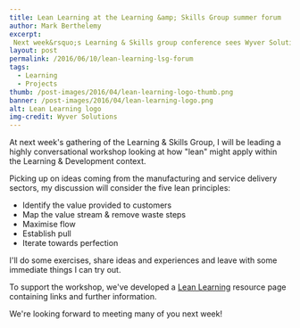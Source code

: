 ```yaml
---
title: Lean Learning at the Learning &amp; Skills Group summer forum
author: Mark Berthelemy
excerpt:
 Next week&rsquo;s Learning & Skills group conference sees Wyver Solutions&rsquo;s team member, Mark Berthelemy, leading a workshop on Lean Learning
layout: post
permalink: /2016/06/10/lean-learning-lsg-forum
tags:
  - Learning
  - Projects
thumb: /post-images/2016/04/lean-learning-logo-thumb.png
banner: /post-images/2016/04/lean-learning-logo.png
alt: Lean Learning logo
img-credit: Wyver Solutions
---
```

At next week's gathering of the Learning &amp; Skills Group, I will be leading a highly conversational workshop looking at how "lean" might apply within the Learning &amp; Development context.

Picking up on ideas coming from the manufacturing and service delivery sectors, my discussion will consider the five lean principles:

- Identify the value provided to customers
- Map the value stream & remove waste steps
- Maximise flow
- Establish pull
- Iterate towards perfection

I'll do some exercises, share ideas and experiences and leave with some immediate things I can try out.

To support the workshop, we've developed a <a href="http://www.wyversolutions.co.uk/leanlearning">Lean Learning</a> resource page containing links and further information.

We're looking forward to meeting many of you next week!
